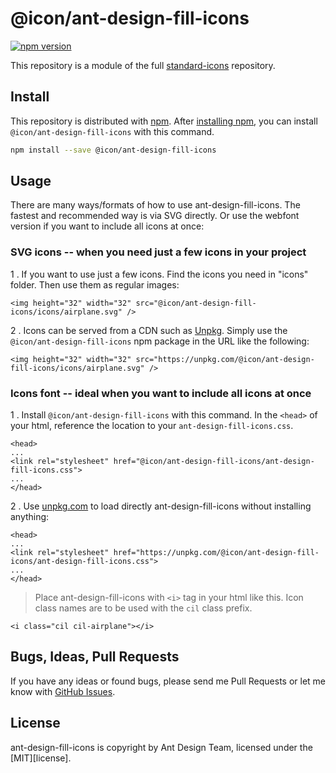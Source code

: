 # @icon/ant-design-fill-icons

[![npm version](https://img.shields.io/npm/v/@icon/ant-design-fill-icons.svg)](https://www.npmjs.org/package/@icon/ant-design-fill-icons)

This repository is a module of the full [standard-icons][standard-icons] repository.

## Install

This repository is distributed with [npm]. After [installing npm][install-npm], you can install `@icon/ant-design-fill-icons` with this command.

```bash
npm install --save @icon/ant-design-fill-icons
```

## Usage

There are many ways/formats of how to use ant-design-fill-icons. The fastest and recommended way is via SVG directly. Or use the webfont version if you want to include all icons at once:

### SVG icons -- when you need just a few icons in your project

1 . If you want to use just a few icons. Find the icons you need in "icons" folder. Then use them as regular images:

```
<img height="32" width="32" src="@icon/ant-design-fill-icons/icons/airplane.svg" />
```

2 . Icons can be served from a CDN such as [Unpkg][Unpkg]. Simply use the `@icon/ant-design-fill-icons` npm package in the URL like the following:

```
<img height="32" width="32" src="https://unpkg.com/@icon/ant-design-fill-icons/icons/airplane.svg" />
```

### Icons font -- ideal when you want to include all icons at once

1 . Install `@icon/ant-design-fill-icons` with this command. In the `<head>` of your html, reference the location to your `ant-design-fill-icons.css`.

```
<head>
...
<link rel="stylesheet" href="@icon/ant-design-fill-icons/ant-design-fill-icons.css">
...
</head>
```

2 . Use [unpkg.com][Unpkg] to load directly ant-design-fill-icons without installing anything:

```
<head>
...
<link rel="stylesheet" href="https://unpkg.com/@icon/ant-design-fill-icons/ant-design-fill-icons.css">
...
</head>
```

> Place ant-design-fill-icons with `<i>` tag in your html like this. Icon class names are to be used with the `cil` class prefix.

```
<i class="cil cil-airplane"></i>
```


## Bugs, Ideas, Pull Requests

If you have any ideas or found bugs, please send me Pull Requests or let me know with [GitHub Issues][github issues].

## License

ant-design-fill-icons is copyright by Ant Design Team, licensed under the [MIT][license].

[MIT]: https://opensource.org/licenses/MIT
[SIL]: http://scripts.sil.org/OFL
[standard-icons]: https://github.com/thecreation/standard-icons
[npm]: https://www.npmjs.com/
[install-npm]: https://docs.npmjs.com/getting-started/installing-node
[sass]: http://sass-lang.com/
[github issues]: https://github.com/thecreation/standard-icons/issues
[Unpkg]: https://unpkg.com
